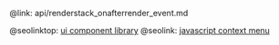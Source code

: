 @link: api/renderstack_onafterrender_event.md

@seolinktop: [ui component library](https://webix.com)
@seolink: [javascript context menu](https://webix.com/widget/contextmenu/)